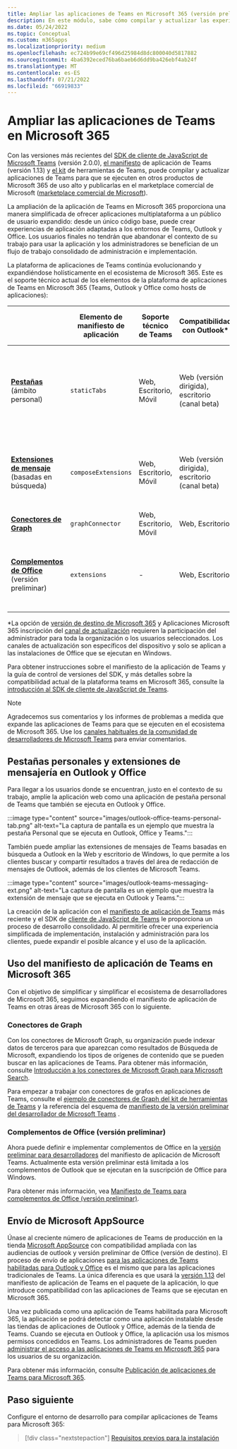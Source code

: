 ```yaml
---
title: Ampliar las aplicaciones de Teams en Microsoft 365 (versión preliminar)
description: En este módulo, sabe cómo compilar y actualizar las experiencias de aplicaciones de Teams en otras áreas de uso elevado de Microsoft 365.
ms.date: 05/24/2022
ms.topic: Conceptual
ms.custom: m365apps
ms.localizationpriority: medium
ms.openlocfilehash: ec724b99e69cf496d25984d8dc800040d5817882
ms.sourcegitcommit: 4ba6392eced76ba6baeb6d6dd9ba426ebf4ab24f
ms.translationtype: MT
ms.contentlocale: es-ES
ms.lasthandoff: 07/21/2022
ms.locfileid: "66919833"
---
```

# <a name="extend-teams-apps-across-microsoft-365"></a>Ampliar las aplicaciones de Teams en Microsoft 365

Con las versiones más recientes del [SDK de cliente de JavaScript de Microsoft Teams](../tabs/how-to/using-teams-client-sdk.md) (versión 2.0.0), [el manifiesto](../resources/schema/manifest-schema.md) de aplicación de Teams (versión 1.13) y [el kit](../toolkit/visual-studio-code-overview.md) de herramientas de Teams, puede compilar y actualizar aplicaciones de Teams para que se ejecuten en otros productos de Microsoft 365 de uso alto y publicarlas en el marketplace comercial de Microsoft ([marketplace comercial de Microsoft](https://appsource.microsoft.com/)).

La ampliación de la aplicación de Teams en Microsoft 365 proporciona una manera simplificada de ofrecer aplicaciones multiplataforma a un público de usuario expandido: desde un único código base, puede crear experiencias de aplicación adaptadas a los entornos de Teams, Outlook y Office. Los usuarios finales no tendrán que abandonar el contexto de su trabajo para usar la aplicación y los administradores se benefician de un flujo de trabajo consolidado de administración e implementación.

La plataforma de aplicaciones de Teams continúa evolucionando y expandiéndose holísticamente en el ecosistema de Microsoft 365. Este es el soporte técnico actual de los elementos de la plataforma de aplicaciones de Teams en Microsoft 365 (Teams, Outlook y Office como hosts de aplicaciones):

|          | Elemento de manifiesto de aplicación | Soporte técnico de Teams |Compatibilidad con Outlook* | Soporte técnico de Office* | Notas |
|--|--|--|--|--|--|
| [**Pestañas**](../tabs/what-are-tabs.md) (ámbito personal)    |`staticTabs`  | Web, Escritorio, Móvil | Web (versión dirigida), escritorio (canal beta) | Web (versión dirigida)| El ámbito de canal y grupo aún no se admite para Microsoft 365. Consulte [las notas](../tabs/how-to/using-teams-client-sdk.md#microsoft-365-support-running-teams-apps-in-office-and-outlook).
| [**Extensiones de mensaje**](../messaging-extensions/what-are-messaging-extensions.md) (basadas en búsqueda)| `composeExtensions` | Web, Escritorio, Móvil| Web (versión dirigida), escritorio (canal beta)| - |Todavía no se admite la acción basada en Microsoft 365. Consulte [las notas](extend-m365-teams-message-extension.md#preview-your-message-extension-in-outlook). |
| [**Conectores de Graph**](/graph/connecting-external-content-connectors-overview)| `graphConnector` | Web, Escritorio, Móvil| Web, Escritorio | Web| Ver [notas](#graph-connectors)
| [**Complementos de Office**](/office/dev/add-ins/develop/json-manifest-overview) (versión preliminar) | `extensions` | - | Web, Escritorio | - | Solo está disponible en [la versión del manifiesto devPreview](../resources/schema/manifest-schema-dev-preview.md) . Consulte [las notas](#office-add-ins-preview).|

\*La opción de [versión de destino de Microsoft 365](/microsoft-365/admin/manage/release-options-in-office-365) y Aplicaciones Microsoft 365 inscripción del [canal de actualización](/deployoffice/change-update-channels) requieren la participación del administrador para toda la organización o los usuarios seleccionados. Los canales de actualización son específicos del dispositivo y solo se aplican a las instalaciones de Office que se ejecutan en Windows.

Para obtener instrucciones sobre el manifiesto de la aplicación de Teams y la guía de control de versiones del SDK, y más detalles sobre la compatibilidad actual de la plataforma teams en Microsoft 365, consulte la [introducción al SDK de cliente de JavaScript de Teams](../tabs/how-to/using-teams-client-sdk.md).

> [!NOTE]
> Agradecemos sus comentarios y los informes de problemas a medida que expande las aplicaciones de Teams para que se ejecuten en el ecosistema de Microsoft 365. Use los [canales habituales de la comunidad de desarrolladores de Microsoft Teams](/microsoftteams/platform/feedback) para enviar comentarios.

## <a name="personal-tabs-and-messaging-extensions-in-outlook-and-office"></a>Pestañas personales y extensiones de mensajería en Outlook y Office

Para llegar a los usuarios donde se encuentran, justo en el contexto de su trabajo, amplíe la aplicación web como una aplicación de pestaña personal de Teams que también se ejecuta en Outlook y Office.

:::image type="content" source="images/outlook-office-teams-personal-tab.png" alt-text="La captura de pantalla es un ejemplo que muestra la pestaña Personal que se ejecuta en Outlook, Office y Teams.":::

También puede ampliar las extensiones de mensajes de Teams basadas en búsqueda a Outlook en la Web y escritorio de Windows, lo que permite a los clientes buscar y compartir resultados a través del área de redacción de mensajes de Outlook, además de los clientes de Microsoft Teams.

:::image type="content" source="images/outlook-teams-messaging-ext.png" alt-text="La captura de pantalla es un ejemplo que muestra la extensión de mensaje que se ejecuta en Outlook y Teams.":::

La creación de la aplicación con el [manifiesto de aplicación de Teams](../resources/schema/manifest-schema.md) más reciente y el SDK de [cliente de JavaScript de Teams](../tabs/how-to/using-teams-client-sdk.md) le proporciona un proceso de desarrollo consolidado. Al permitirle ofrecer una experiencia simplificada de implementación, instalación y administración para los clientes, puede expandir el posible alcance y el uso de la aplicación.

## <a name="use-teams-app-manifest-across-microsoft-365"></a>Uso del manifiesto de aplicación de Teams en Microsoft 365

Con el objetivo de simplificar y simplificar el ecosistema de desarrolladores de Microsoft 365, seguimos expandiendo el manifiesto de aplicación de Teams en otras áreas de Microsoft 365 con lo siguiente.

### <a name="graph-connectors"></a>Conectores de Graph

Con los conectores de Microsoft Graph, su organización puede indexar datos de terceros para que aparezcan como resultados de Búsqueda de Microsoft, expandiendo los tipos de orígenes de contenido que se pueden buscar en las aplicaciones de Teams.
Para obtener más información, consulte [Introducción a los conectores de Microsoft Graph para Microsoft Search](/microsoftsearch/connectors-overview).

Para empezar a trabajar con conectores de grafos en aplicaciones de Teams, consulte el [ejemplo de conectores de Graph del kit de herramientas de Teams](https://aka.ms/teamsfx-graph-connector-sample) y la referencia del esquema de [manifiesto de la versión preliminar del desarrollador de Microsoft Teams](../resources/schema/manifest-schema-dev-preview.md) .

### <a name="office-add-ins-preview"></a>Complementos de Office (versión preliminar)

Ahora puede definir e implementar complementos de Office en la [versión preliminar para desarrolladores](../resources/schema/manifest-schema-dev-preview.md) del manifiesto de aplicación de Microsoft Teams. Actualmente esta versión preliminar está limitada a los complementos de Outlook que se ejecutan en la suscripción de Office para Windows.

Para obtener más información, vea [Manifiesto de Teams para complementos de Office (versión preliminar)](/office/dev/add-ins/develop/json-manifest-overview).

## <a name="microsoft-appsource-submission"></a>Envío de Microsoft AppSource

Únase al creciente número de aplicaciones de Teams de producción en la tienda [Microsoft AppSource](https://appsource.microsoft.com/) con compatibilidad ampliada con las audiencias de outlook y versión preliminar de Office (versión de destino). El proceso de envío de aplicaciones [para las aplicaciones de Teams habilitadas para Outlook y Office](../concepts/deploy-and-publish/appsource/publish.md) es el mismo que para las aplicaciones tradicionales de Teams. La única diferencia es que usará la [versión 1.13](../tabs/how-to/using-teams-client-sdk.md) del manifiesto de aplicación de Teams en el paquete de la aplicación, lo que introduce compatibilidad con las aplicaciones de Teams que se ejecutan en Microsoft 365.

Una vez publicada como una aplicación de Teams habilitada para Microsoft 365, la aplicación se podrá detectar como una aplicación instalable desde las tiendas de aplicaciones de Outlook y Office, además de la tienda de Teams. Cuando se ejecuta en Outlook y Office, la aplicación usa los mismos permisos concedidos en Teams. Los administradores de Teams pueden [administrar el acceso a las aplicaciones de Teams en Microsoft 365](/MicrosoftTeams/manage-third-party-teams-apps) para los usuarios de su organización.

Para obtener más información, consulte [Publicación de aplicaciones de Teams para Microsoft 365](publish.md).

## <a name="next-step"></a>Paso siguiente

Configure el entorno de desarrollo para compilar aplicaciones de Teams para Microsoft 365:

> [!div class="nextstepaction"]
> [Requisitos previos para la instalación](prerequisites.md)
